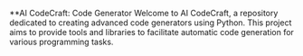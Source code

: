 **AI CodeCraft: Code Generator
Welcome to AI CodeCraft, a repository dedicated to creating advanced code generators using Python. This project aims to provide tools and libraries to facilitate automatic code generation for various programming tasks.
